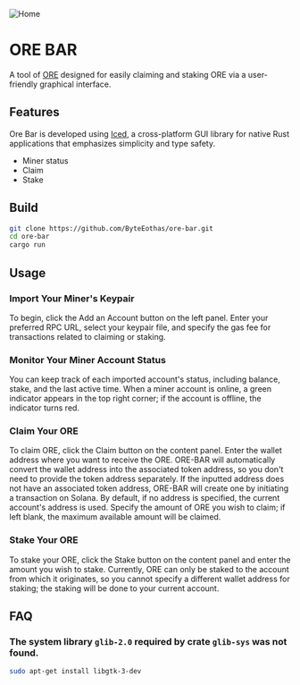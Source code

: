 ![Home](https://gist.githubusercontent.com/ByteEothas/f3e13d616d3d215451e17c110f6590c2/raw/d47294c11bdb04a41ef98ec7cd84b26dbbd9a411/home.png)

# ORE BAR

A tool of [ORE](https://github.com/regolith-labs/ore) designed for easily claiming and staking ORE via a user-friendly graphical interface.

## Features

Ore Bar is developed using [Iced](https://github.com/iced-rs/iced), a cross-platform GUI library for native Rust applications that emphasizes simplicity and type safety.

* Miner status
* Claim
* Stake

## Build

```sh
git clone https://github.com/ByteEothas/ore-bar.git
cd ore-bar
cargo run
```

## Usage

### Import Your Miner's Keypair

To begin, click the Add an Account button on the left panel. Enter your preferred RPC URL, select your keypair file, and specify the gas fee for transactions related to claiming or staking.

### Monitor Your Miner Account Status

You can keep track of each imported account's status, including balance, stake, and the last active time. When a miner account is online, a green indicator appears in the top right corner; if the account is offline, the indicator turns red.

### Claim Your ORE

To claim ORE, click the Claim button on the content panel. Enter the wallet address where you want to receive the ORE. ORE-BAR will automatically convert the wallet address into the associated token address, so you don't need to provide the token address separately. If the inputted address does not have an associated token address, ORE-BAR will create one by initiating a transaction on Solana. By default, if no address is specified, the current account's address is used. Specify the amount of ORE you wish to claim; if left blank, the maximum available amount will be claimed.

### Stake Your ORE

To stake your ORE, click the Stake button on the content panel and enter the amount you wish to stake. Currently, ORE can only be staked to the account from which it originates, so you cannot specify a different wallet address for staking; the staking will be done to your current account.

## FAQ

### The system library `glib-2.0` required by crate `glib-sys` was not found.

```sh
sudo apt-get install libgtk-3-dev
```
